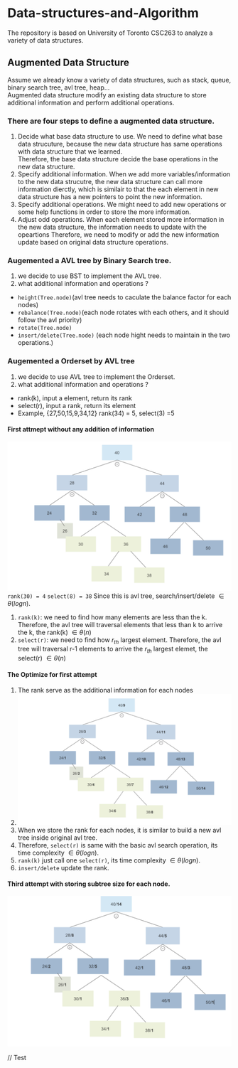 # Data-structures-and-Algorithm
The repository is based on University of Toronto CSC263 to analyze a variety of data structures.
## Augmented Data Structure
Assume we already know a variety of data structures, such as stack, queue, binary search tree, avl tree, heap...\
Augmented data structure modify an existing data structure to store additional information and perform additional operations.
### There are four steps to define a augmented data structure.
1. Decide what base data structure to use.
  We need to define what base data strucuture, because the new data structure has same operations with data structure that we learned.\
  Therefore, the base data structure decide the base operations in the new data structure.
2. Specify additional information.
  When we add more variables/information to the new data strucutre, the new data structure can call more information dierctly, which is similair to
  that the each element in new data structure has a new pointers to point the new information.
3. Specify additional operations.
  We might need to add new operations or some help functions in order to store the more information.
4. Adjust odd operations.
  When each element stored more information in the new data structure, the information needs to update with the opeartions
  Therefore, we need to modify or add the new information update based on original data structure operations.
### Augemented a AVL tree by Binary Search tree.
1. we decide to use BST to implement the AVL tree.
2. what additional information and operations ?
  - `height(Tree.node)`(avl tree needs to caculate the balance factor for each nodes)
  - `rebalance(Tree.node)`(each node rotates with each others, and it should follow the avl priority)
  - `rotate(Tree.node)`
  - `insert/delete(Tree.node)` (each node hight needs to maintain in the two operations.)
### Augemented a Orderset by AVL tree
1. we decide to use AVL tree to implement the Orderset.
2. what additional information and operations ?
  - rank(k), input a element, return its rank
  - select(r), input a rank, return its element
  - Example, {27,50,15,9,34,12} rank(34) = 5, select(3) =5
#### First attmept without any addition of information
![avl image](/image/image1.png)
`rank(30) = 4`
`select(8) = 38`
Since this is avl tree, search/insert/delete $\in \theta(logn)$.
1. `rank(k)`: we need to find how many elements are less than the k.
Therefore, the avl tree will traversal elements that less than k to arrive the k, the rank(k) $\in \theta(n)$
2. `select(r)`: we need to find how $r_{th}$ largest element.
Therefore, the avl tree will traversal r-1 elements to arrive the $r_{th}$ largest elemet, the select(r) $\in \theta(n)$
#### The Optimize for first attempt
1. The rank serve as the additional information for each nodes
2. ![avl image with rank](/image/image2.png)
3. When we store the rank for each nodes, it is similar to build a new avl tree inside original avl tree.
4. Therefore, `select(r)` is same with the basic avl search operation, its time complexity $\in \theta(logn)$.
5. `rank(k)` just call one `select(r)`, its time complexity $\in \theta(logn)$.
6. `insert/delete` update the rank.
#### Third attempt with storing subtree size for each node.
![avl image with count](/image/image3.png)

// Test